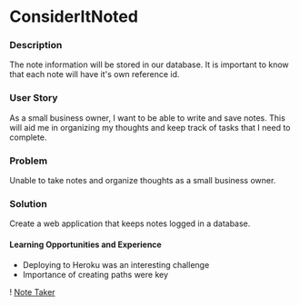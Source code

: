 # ConsiderItNoted

### Description

The note information will be stored in our database.
It is important to know that each note will have it's own reference id.

### User Story

As a small business owner, I want to be able to write and save notes. This will aid me in organizing my thoughts and keep track of tasks that I need to complete.

### Problem

Unable to take notes and organize thoughts as a small business owner.

### Solution

Create a web application that keeps notes logged in a database.

#### Learning Opportunities and Experience

- Deploying to Heroku was an interesting challenge
- Importance of creating paths were key

! [Note Taker](datasave.png)
